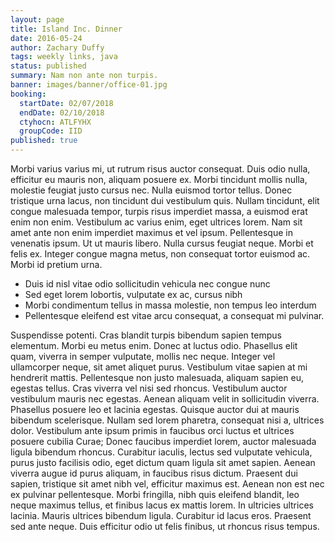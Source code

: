 ```yaml
---
layout: page
title: Island Inc. Dinner
date: 2016-05-24
author: Zachary Duffy
tags: weekly links, java
status: published
summary: Nam non ante non turpis.
banner: images/banner/office-01.jpg
booking:
  startDate: 02/07/2018
  endDate: 02/10/2018
  ctyhocn: ATLFYHX
  groupCode: IID
published: true
---
```

Morbi varius varius mi, ut rutrum risus auctor consequat. Duis odio nulla, efficitur eu mauris non, aliquam posuere ex. Morbi tincidunt mollis nulla, molestie feugiat justo cursus nec. Nulla euismod tortor tellus. Donec tristique urna lacus, non tincidunt dui vestibulum quis. Nullam tincidunt, elit congue malesuada tempor, turpis risus imperdiet massa, a euismod erat enim non enim. Vestibulum ac varius enim, eget ultrices lorem.
Nam sit amet ante non enim imperdiet maximus et vel ipsum. Pellentesque in venenatis ipsum. Ut ut mauris libero. Nulla cursus feugiat neque. Morbi et felis ex. Integer congue magna metus, non consequat tortor euismod ac. Morbi id pretium urna.

* Duis id nisl vitae odio sollicitudin vehicula nec congue nunc
* Sed eget lorem lobortis, vulputate ex ac, cursus nibh
* Morbi condimentum tellus in massa molestie, non tempus leo interdum
* Pellentesque eleifend est vitae arcu consequat, a consequat mi pulvinar.

Suspendisse potenti. Cras blandit turpis bibendum sapien tempus elementum. Morbi eu metus enim. Donec at luctus odio. Phasellus elit quam, viverra in semper vulputate, mollis nec neque. Integer vel ullamcorper neque, sit amet aliquet purus. Vestibulum vitae sapien at mi hendrerit mattis. Pellentesque non justo malesuada, aliquam sapien eu, egestas tellus. Cras viverra vel nisi sed rhoncus. Vestibulum auctor vestibulum mauris nec egestas. Aenean aliquam velit in sollicitudin viverra. Phasellus posuere leo et lacinia egestas.
Quisque auctor dui at mauris bibendum scelerisque. Nullam sed lorem pharetra, consequat nisi a, ultrices dolor. Vestibulum ante ipsum primis in faucibus orci luctus et ultrices posuere cubilia Curae; Donec faucibus imperdiet lorem, auctor malesuada ligula bibendum rhoncus. Curabitur iaculis, lectus sed vulputate vehicula, purus justo facilisis odio, eget dictum quam ligula sit amet sapien. Aenean viverra augue id purus aliquam, in faucibus risus dictum. Praesent dui sapien, tristique sit amet nibh vel, efficitur maximus est. Aenean non est nec ex pulvinar pellentesque. Morbi fringilla, nibh quis eleifend blandit, leo neque maximus tellus, et finibus lacus ex mattis lorem. In ultricies ultrices lacinia. Mauris ultrices bibendum ligula. Curabitur id lacus eros. Praesent sed ante neque. Duis efficitur odio ut felis finibus, ut rhoncus risus tempus.
